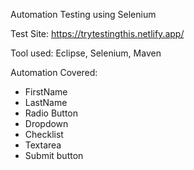 Automation Testing using Selenium

Test Site: https://trytestingthis.netlify.app/

Tool used: Eclipse, Selenium, Maven

Automation Covered:
  - FirstName
  - LastName
  - Radio Button
  - Dropdown
  - Checklist
  - Textarea
  - Submit button

 
